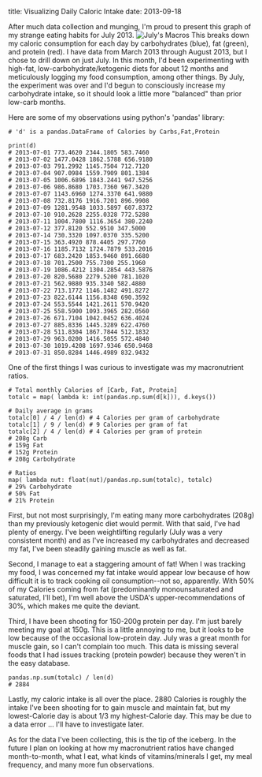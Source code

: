 title: Visualizing Daily Caloric Intake
date: 2013-09-18

After much data collection and munging, I'm proud to present this graph of my strange eating habits for July 2013.
![July's Macros](/blog/images/macros_july.png)
This breaks down my caloric consumption for each day by carbohydrates (blue), fat (green), and protein (red).  I have data from March 2013 through August 2013, but I chose to drill down on just July.  In this month, I'd been experimenting with high-fat, low-carbohydrate/ketogenic diets for about 12 months and meticulously logging my food consumption, among other things.  By July, the experiment was over and I'd begun to consciously increase my carbohydrate intake, so it should look a little more "balanced" than prior low-carb months.

Here are some of my observations using python's 'pandas' library:

```
# 'd' is a pandas.DataFrame of Calories by Carbs,Fat,Protein

print(d)
# 2013-07-01 773.4620 2344.1805 583.7460
# 2013-07-02 1477.0428 1862.5788 656.9180
# 2013-07-03 791.2992 1145.7504 712.7120
# 2013-07-04 907.0984 1559.7909 801.1384
# 2013-07-05 1006.6896 1843.2441 947.5256
# 2013-07-06 986.8680 1703.7360 967.3420
# 2013-07-07 1143.6960 1274.3370 641.9880
# 2013-07-08 732.8176 1916.7201 896.9908
# 2013-07-09 1281.9548 1033.5897 607.8372
# 2013-07-10 910.2628 2255.0328 772.5288
# 2013-07-11 1004.7800 1116.3654 380.2240
# 2013-07-12 377.8120 552.9510 347.5000
# 2013-07-14 730.3320 1097.0370 335.5200
# 2013-07-15 363.4920 878.4405 297.7760
# 2013-07-16 1185.7132 1724.7879 533.2016
# 2013-07-17 683.2420 1853.9460 891.6680
# 2013-07-18 701.2500 755.7300 255.1960
# 2013-07-19 1086.4212 1304.2854 443.5876
# 2013-07-20 820.5680 2279.5200 781.1020
# 2013-07-21 562.9880 935.3340 582.4880
# 2013-07-22 713.1772 1146.1482 491.8272
# 2013-07-23 822.6144 1156.8348 690.3592
# 2013-07-24 553.5544 1421.2611 570.9420
# 2013-07-25 558.5900 1093.3965 282.0560
# 2013-07-26 671.7104 1042.0452 636.4024
# 2013-07-27 885.8336 1445.3289 622.4760
# 2013-07-28 511.8304 1867.7844 512.1832
# 2013-07-29 963.0200 1416.5055 572.4840
# 2013-07-30 1019.4208 1697.9346 650.9468
# 2013-07-31 850.8284 1446.4989 832.9432
```

One of the first things I was curious to investigate was my macronutrient ratios.

```
# Total monthly Calories of [Carb, Fat, Protein]
totalc = map( lambda k: int(pandas.np.sum(d[k])), d.keys())

# Daily average in grams
totalc[0] / 4 / len(d) # 4 Calories per gram of carbohydrate
totalc[1] / 9 / len(d) # 9 Calories per gram of fat
totalc[2] / 4 / len(d) # 4 Calories per gram of protein
# 208g Carb
# 159g Fat
# 152g Protein
# 208g Carbohydrate

# Ratios
map( lambda nut: float(nut)/pandas.np.sum(totalc), totalc)
# 29% Carbohydrate
# 50% Fat
# 21% Protein
```

First, but not most surprisingly, I'm eating many more carbohydrates (208g) than my previously ketogenic diet would permit. With that said, I've had plenty of energy. I've been weightlifting regularly (July was a very consistent month) and as I've increased my carbohydrates and decreased my fat, I've been steadily gaining muscle as well as fat.

Second, I manage to eat a staggering amount of fat! When I was tracking my food, I was concerned my fat intake would appear low because of how difficult it is to track cooking oil consumption--not so, apparently. With 50% of my Calories coming from fat (predominantly monounsaturated and saturated, I'll bet), I'm well above the USDA's upper-recommendations of 30%, which makes me quite the deviant.

Third, I have been shooting for 150-200g protein per day. I'm just barely meeting my goal at 150g. This is a little annoying to me, but it looks to be low because of the occasional low-protein day. July was a great month for muscle gain, so I can't complain too much.  This data is missing several foods that I had issues tracking (protein powder) because they weren't in the easy database.

```
pandas.np.sum(totalc) / len(d)
# 2884
```

Lastly, my caloric intake is all over the place. 2880 Calories is roughly the intake I've been shooting for to gain muscle and maintain fat, but my lowest-Calorie day is about 1/3 my highest-Calorie day. This may be due to a data error ... I'll have to investigate later.

As for the data I've been collecting, this is the tip of the iceberg. In the future I plan on looking at how my macronutrient ratios have changed month-to-month, what I eat, what kinds of vitamins/minerals I get, my meal frequency, and many more fun observations.
